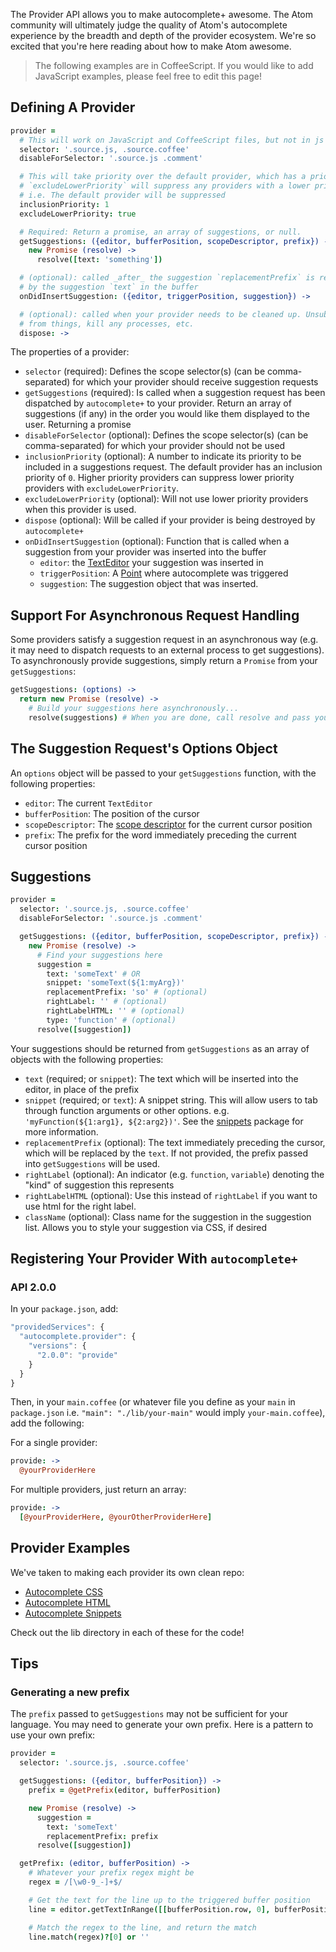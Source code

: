 The Provider API allows you to make autocomplete+ awesome. The Atom community will ultimately judge the quality of Atom's autocomplete experience by the breadth and depth of the provider ecosystem. We're so excited that you're here reading about how to make Atom awesome.

> The following examples are in CoffeeScript. If you would like to add JavaScript examples, please feel free to edit this page!

## Defining A Provider

```coffee
provider =
  # This will work on JavaScript and CoffeeScript files, but not in js comments.
  selector: '.source.js, .source.coffee'
  disableForSelector: '.source.js .comment'

  # This will take priority over the default provider, which has a priority of 0.
  # `excludeLowerPriority` will suppress any providers with a lower priority
  # i.e. The default provider will be suppressed
  inclusionPriority: 1
  excludeLowerPriority: true

  # Required: Return a promise, an array of suggestions, or null.
  getSuggestions: ({editor, bufferPosition, scopeDescriptor, prefix}) ->
    new Promise (resolve) ->
      resolve([text: 'something'])

  # (optional): called _after_ the suggestion `replacementPrefix` is replaced
  # by the suggestion `text` in the buffer
  onDidInsertSuggestion: ({editor, triggerPosition, suggestion}) ->

  # (optional): called when your provider needs to be cleaned up. Unsubscribe
  # from things, kill any processes, etc.
  dispose: ->
```

The properties of a provider:

* `selector` (required): Defines the scope selector(s) (can be comma-separated) for which your provider should receive suggestion requests
* `getSuggestions` (required): Is called when a suggestion request has been dispatched by `autocomplete+` to your provider. Return an array of suggestions (if any) in the order you would like them displayed to the user. Returning a promise
* `disableForSelector` (optional): Defines the scope selector(s) (can be comma-separated) for which your provider should not be used
* `inclusionPriority` (optional): A number to indicate its priority to be included in a suggestions request. The default provider has an inclusion priority of `0`. Higher priority providers can suppress lower priority providers with `excludeLowerPriority`.
* `excludeLowerPriority` (optional): Will not use lower priority providers when this provider is used.
* `dispose` (optional): Will be called if your provider is being destroyed by `autocomplete+`
* `onDidInsertSuggestion` (optional): Function that is called when a suggestion from your provider was inserted into the buffer
  * `editor`: the [TextEditor](https://atom.io/docs/api/latest/TextEditor) your suggestion was inserted in
  * `triggerPosition`: A [Point](https://atom.io/docs/api/latest/Point) where autocomplete was triggered
  * `suggestion`: The suggestion object that was inserted.

## Support For Asynchronous Request Handling

Some providers satisfy a suggestion request in an asynchronous way (e.g. it may need to dispatch requests to an external process to get suggestions). To asynchronously provide suggestions, simply return a `Promise` from your `getSuggestions`:

```coffeescript
getSuggestions: (options) ->
  return new Promise (resolve) ->
    # Build your suggestions here asynchronously...
    resolve(suggestions) # When you are done, call resolve and pass your suggestions to it
```

## The Suggestion Request's Options Object

An `options` object will be passed to your `getSuggestions` function, with the following properties:

* `editor`: The current `TextEditor`
* `bufferPosition`: The position of the cursor
* `scopeDescriptor`: The [scope descriptor](https://atom.io/docs/latest/advanced/scopes-and-scope-descriptors) for the current cursor position
* `prefix`: The prefix for the word immediately preceding the current cursor position

## Suggestions

```coffee
provider =
  selector: '.source.js, .source.coffee'
  disableForSelector: '.source.js .comment'

  getSuggestions: ({editor, bufferPosition, scopeDescriptor, prefix}) ->
    new Promise (resolve) ->
      # Find your suggestions here
      suggestion =
        text: 'someText' # OR
        snippet: 'someText(${1:myArg})'
        replacementPrefix: 'so' # (optional)
        rightLabel: '' # (optional)
        rightLabelHTML: '' # (optional)
        type: 'function' # (optional)
      resolve([suggestion])
```

Your suggestions should be returned from `getSuggestions` as an array of objects with the following properties:

* `text` (required; or `snippet`): The text which will be inserted into the editor, in place of the prefix
* `snippet` (required; or `text`): A snippet string. This will allow users to tab through function arguments or other options. e.g. `'myFunction(${1:arg1}, ${2:arg2})'`. See the [snippets](https://github.com/atom/snippets) package for more information.
* `replacementPrefix` (optional): The text immediately preceding the cursor, which will be replaced by the `text`. If not provided, the prefix passed into `getSuggestions` will be used.
* `rightLabel` (optional): An indicator (e.g. `function`, `variable`) denoting the "kind" of suggestion this represents
* `rightLabelHTML` (optional): Use this instead of `rightLabel` if you want to use html for the right label.
* `className` (optional): Class name for the suggestion in the suggestion list. Allows you to style your suggestion via CSS, if desired

## Registering Your Provider With `autocomplete+`

### API 2.0.0

In your `package.json`, add:

```javascript
"providedServices": {
  "autocomplete.provider": {
    "versions": {
      "2.0.0": "provide"
    }
  }
}
```

Then, in your `main.coffee` (or whatever file you define as your `main` in `package.json` i.e. `"main": "./lib/your-main"` would imply `your-main.coffee`), add the following:

For a single provider:

```coffeescript
provide: ->
  @yourProviderHere
```

For multiple providers, just return an array:

```coffeescript
provide: ->
  [@yourProviderHere, @yourOtherProviderHere]
```

## Provider Examples

We've taken to making each provider its own clean repo:

* [Autocomplete CSS](https://github.com/atom/autocomplete-css)
* [Autocomplete HTML](https://github.com/atom/autocomplete-html)
* [Autocomplete Snippets](https://github.com/atom-community/autocomplete-snippets)

Check out the lib directory in each of these for the code!

## Tips

### Generating a new prefix

The `prefix` passed to `getSuggestions` may not be sufficient for your language. You may need to generate your own prefix. Here is a pattern to use your own prefix:

```coffee
provider =
  selector: '.source.js, .source.coffee'

  getSuggestions: ({editor, bufferPosition}) ->
    prefix = @getPrefix(editor, bufferPosition)

    new Promise (resolve) ->
      suggestion =
        text: 'someText'
        replacementPrefix: prefix
      resolve([suggestion])

  getPrefix: (editor, bufferPosition) ->
    # Whatever your prefix regex might be
    regex = /[\w0-9_-]+$/

    # Get the text for the line up to the triggered buffer position
    line = editor.getTextInRange([[bufferPosition.row, 0], bufferPosition])

    # Match the regex to the line, and return the match
    line.match(regex)?[0] or ''
```
